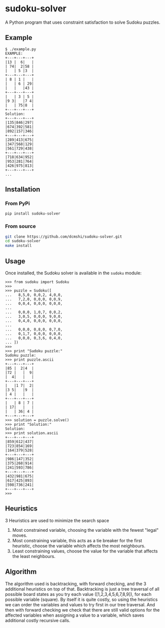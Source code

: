 # sudoku-solver

A Python program that uses constraint satisfaction to solve Sudoku puzzles.

## Example

```console
$ ./example.py
EXAMPLE:
+---+---+---+
|13 |  6|   |
| 74|  2|58 |
|   | 5 |3  |
+---+---+---+
| 8 | 1 |   |
|   | 6 | 29|
|   |   |43 |
+---+---+---+
|   | 3 | 5 |
|9 3|   |7 4|
|   | 75|8  |
+---+---+---+
Solution:
+---+---+---+
|135|846|297|
|674|392|581|
|892|157|346|
+---+---+---+
|289|413|675|
|347|568|129|
|561|729|438|
+---+---+---+
|718|634|952|
|953|281|764|
|426|975|813|
+---+---+---+
...
```

## Installation

### From PyPi

```bash
pip install sudoku-solver
```

### From source

```bash
git clone https://github.com/dcmshi/sudoku-solver.git
cd sudoku-solver
make install
```

## Usage

Once installed, the Sudoku solver is available in the `sudoku` module:

```pycon
>>> from sudoku import Sudoku
>>>
>>> puzzle = Sudoku([
...   8,5,0, 0,0,2, 4,0,0,
...   7,2,0, 0,0,0, 0,0,9,
...   0,0,4, 0,0,0, 0,0,0,
...
...   0,0,0, 1,0,7, 0,0,2,
...   3,0,5, 0,0,0, 9,0,0,
...   0,4,0, 0,0,0, 0,0,0,
...
...   0,0,0, 0,8,0, 0,7,0,
...   0,1,7, 0,0,0, 0,0,0,
...   0,0,0, 0,3,6, 0,4,0,
... ])
>>>
>>> print "Sudoku puzzle:"
Sudoku puzzle:
>>> print puzzle.ascii
+---+---+---+
|85 |  2|4  |
|72 |   |  9|
|  4|   |   |
+---+---+---+
|   |1 7|  2|
|3 5|   |9  |
| 4 |   |   |
+---+---+---+
|   | 8 | 7 |
| 17|   |   |
|   | 36| 4 |
+---+---+---+
>>> solution = puzzle.solve()
>>> print "Solution:"
Solution:
>>> print solution.ascii
+---+---+---+
|859|612|437|
|723|854|169|
|164|379|528|
+---+---+---+
|986|147|352|
|375|268|914|
|241|593|786|
+---+---+---+
|432|981|675|
|617|425|893|
|598|736|241|
+---+---+---+
>>>
```

## Heuristics

3 Heuristics are used to minimize the search space

1. Most constrained variable, choosing the variable with the fewest "legal" moves. 
2. Most constraining variable, this acts as a tie breaker for the first heuristic, choose the variable which affects the most neighbours.
3. Least constraining values, choose the value for the variable that affects the least neighbours.

## Algorithm

The algorithm used is backtracking, with forward checking, and the 3 additional heuristics on top of that.  Backtracking is just a tree traversal of all possible board states as you try each value ([1,2,3,4,5,6,7,8,9]), for each possible variable (square).  By itself it is quite costly, so using the heuristics we can order the variables and values to try first in our tree traversal.  And then with forward checking we check that there are still valid options for the affected variables when assigning a value to a variable, which saves additional costly recursive calls.